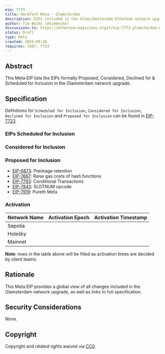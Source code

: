 ```yaml
---
eip: 7773
title: Hardfork Meta - Glamsterdam
description: EIPs included in the Gloas/Amsterdam Ethereum network upgrade.
author: Tim Beiko (@timbeiko)
discussions-to: https://ethereum-magicians.org/t/eip-7773-glamsterdam-network-upgrade-meta-thread/21195
status: Draft
type: Meta
created: 2024-09-26
requires: 7607, 7723
---
```


## Abstract

This Meta EIP lists the EIPs formally Proposed, Considered, Declined for & Scheduled for Inclusion in the Glamsterdam network upgrade.

## Specification

Definitions for `Scheduled for Inclusion`, `Considered for Inclusion`, `Declined for Inclusion` and `Proposed for Inclusion` can be found in [EIP-7723](./eip-7723.md).

### EIPs Scheduled for Inclusion

### Considered for Inclusion

### Proposed for Inclusion

* [EIP-6873](./eip-6873.md): Preimage retention
* [EIP-7667](./eip-7667.md): Raise gas costs of hash functions
* [EIP-7793](./eip-7793.md): Conditional Transactions
* [EIP-7843](./eip-7843.md): SLOTNUM opcode
* [EIP-7919](./eip-7919.md): Pureth Meta

### Activation

| Network Name     | Activation Epoch | Activation Timestamp |
|------------------|------------------|----------------------|
| Sepolia          |                  |                      |
| Holešky          |                  |                      |
| Mainnet          |                  |                      |

**Note**: rows in the table above will be filled as activation times are decided by client teams.

## Rationale

This Meta EIP provides a global view of all changes included in the Glamsterdam network upgrade, as well as links to full specification.

## Security Considerations

None.

## Copyright

Copyright and related rights waived via [CC0](../LICENSE.md).
